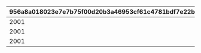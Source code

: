 |956a8a018023e7e7b75f00d20b3a46953cf61c4781bdf7e22b0ebc1c89a23bf3|9241e8afba38f02b8abbdb86bd04969b1a41e4081ba7164c0a2ddedbfdce7b84|1d8dac03de04520eeeb0a1fae5baa34e7059a2cf39d685803542b57e5494a058|6b71b97b26835aefb3356467d90a254d5ced54aadc73aeaac5294c43d45645b2|e97af1eb2a65af9bdf200ecbf5fd0dce2a96da603f3ed3564a63a45abe3122d2|9f9b7b8c4001603553de1de665884f76d9dffbca7f107e68573076fa6d5237bb|ff123f2be1e557c4c0dc3cc1be147a18a802e537dd28e52360619eb703a9610d|8a6949e4cea837b90bafaf1fc90a4640966adf045459115d1cda573171c120c2|7faab2b25fe96e89dac7d2b8a4376b64012893bdbd583d439480b58e8a94abfc|
| --- | --- | --- | --- | --- | --- | --- | --- | --- |
|2001|15|1|3|1001|1|1001|2101|2201|
|2001|15|1|3|1001|2|1101|2101|2201|
|2001|15|1|6|1001|3|1101|2101|2201|